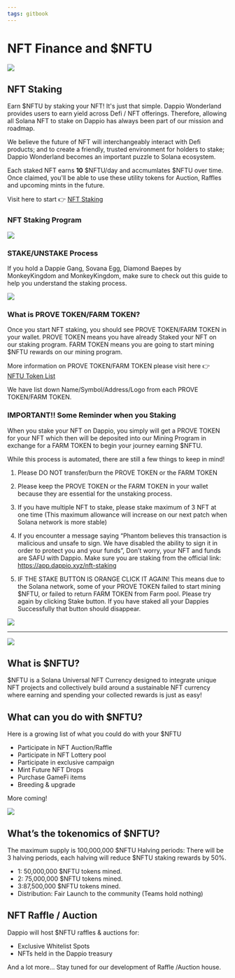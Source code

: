 ```yaml
---
tags: gitbook
---
```


# NFT Finance and $NFTU
![](https://hackmd.io/_uploads/S1KDFIAw9.png)

## NFT Staking


Earn $NFTU by staking your NFT! It's just that simple. Dappio Wonderland provides users to earn yield across Defi / NFT offerings. Therefore, allowing all Solana NFT to stake on Dappio has always been part of our mission and roadmap.

We believe the future of NFT will interchangeably interact with Defi products; and to create a friendly, trusted environment for holders to stake; Dappio Wonderland becomes an important puzzle to Solana ecosystem.

Each staked NFT earns **10** $NFTU/day and accmumlates $NFTU over time. Once claimed, you'll be able to use these utility tokens for Auction, Raffles and upcoming mints in the future. 

Visit here to start 👉 [NFT Staking](https://app.dappio.xyz/nft-staking) 



### NFT Staking Program
![](https://hackmd.io/_uploads/B1JnNovu5.png)

### STAKE/UNSTAKE Process
If you hold a Dappie Gang, Sovana Egg, Diamond Baepes by MonkeyKingdom and MonkeyKingdom, make sure to check out this guide to help you understand the staking process.

![](https://hackmd.io/_uploads/Sk3LVc6O5.jpg)





### What is PROVE TOKEN/FARM TOKEN?
Once you start NFT staking, you should see PROVE TOKEN/FARM TOKEN in your wallet. PROVE TOKEN means you have already Staked your NFT on our staking program. FARM TOKEN means you are going to start mining $NFTU rewards on our mining program.

More information on PROVE TOKEN/FARM TOKEN please visit here  👉 [NFTU Token List](https://hackmd.io/HlL1PuY1TSeR2ppA3RGVew)

We have list down Name/Symbol/Address/Logo from each PROVE TOKEN/FARM TOKEN.

### IMPORTANT!! Some Reminder when you Staking
When you stake your NFT on Dappio, you simply will get a PROVE TOKEN for your NFT which then will be deposited into our Mining Program in exchange for a FARM TOKEN to begin your journey earning $NFTU.

While this process is automated, there are still a few things to keep in mind!

1. Please DO NOT transfer/burn the PROVE TOKEN or the FARM TOKEN

2. Please keep the PROVE TOKEN or the FARM TOKEN in your wallet because they are essential for the unstaking process.

3. If you have multiple NFT to stake, please stake maximum of 3 NFT at one time (This maximum allowance will increase on our next patch when Solana network is more stable)

4. If you encounter a message saying “Phantom believes this transaction is malicious and unsafe to sign. We have disabled the ability to sign it in order to protect you and your funds”, Don’t worry, your NFT and funds are SAFU with Dappio. Make sure you are staking from the official link: https://app.dappio.xyz/nft-staking

5. IF THE STAKE BUTTON IS ORANGE CLICK IT AGAIN! This means due to the Solana network, some of your PROVE TOKEN failed to start mining $NFTU, or failed to return FARM TOKEN from Farm pool. Please try again by clicking Stake button. If you have staked all your Dappies Successfully that button should disappear.

![](https://hackmd.io/_uploads/HyFiIiw_c.png)



---


![](https://hackmd.io/_uploads/HydmPiDO9.png)

## What is $NFTU?


$NFTU is a Solana Universal NFT Currency designed to integrate unique NFT projects and collectively build around a sustainable NFT currency where earning and spending your collected rewards is just as easy!

## What can you do with $NFTU?

Here is a growing list of what you could do with your $NFTU
- Participate in NFT Auction/Raffle
- Participate in NFT Lottery pool
- Participate in exclusive campaign
- Mint Future NFT Drops
- Purchase GameFi items
- Breeding & upgrade

More coming!

![](https://hackmd.io/_uploads/SJ82teFI9.png)

## What’s the tokenomics of $NFTU?

The maximum supply is 100,000,000 $NFTU
Halving periods: There will be 3 halving periods, each halving will reduce $NFTU staking rewards by 50%.
- 1: 50,000,000 $NFTU tokens mined. 
- 2: 75,000,000 $NFTU tokens mined. 
- 3:87,500,000 $NFTU tokens mined. 
- Distribution: Fair Launch to the community (Teams hold nothing)

## NFT Raffle / Auction 

Dappio will host $NFTU raffles & auctions for:
- Exclusive Whitelist Spots
- NFTs held in the Dappio treasury

And a lot more...
Stay tuned for our development of Raffle /Auction house.
